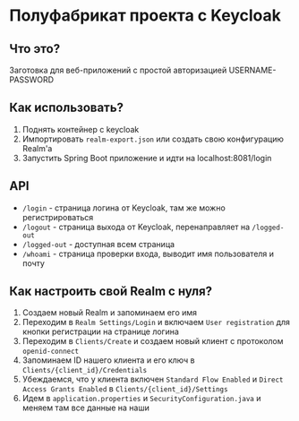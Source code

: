 # Полуфабрикат проекта с Keycloak

## Что это?
Заготовка для веб-приложений с простой авторизацией USERNAME-PASSWORD

## Как использовать?
1) Поднять контейнер с keycloak
2) Импортировать `realm-export.json` или создать свою конфигурацию Realm'а
3) Запустить Spring Boot приложение и идти на localhost:8081/login

## API
- `/login` - страница логина от Keycloak, там же можно регистрироваться
- `/logout` - страница выхода от Keycloak, перенаправляет на `/logged-out`
- `/logged-out` - доступная всем страница
- `/whoami` - страница проверки входа, выводит имя пользователя и почту

## Как настроить свой Realm с нуля?
1) Создаем новый Realm и запоминаем его имя
2) Переходим в `Realm Settings/Login` и включаем `User registration` для кнопки регистрации на странице логина
3) Переходим в `Clients/Create` и создаем новый клиент с протоколом `openid-connect`
4) Запоминаем ID нашего клиента и его ключ в `Clients/{client_id}/Credentials`
5) Убеждаемся, что у клиента включен `Standard Flow Enabled` и `Direct Access Grants Enabled` в `Clients/{client_id}/Settings`
6) Идем в `application.properties` и `SecurityConfiguration.java` и меняем там все данные на наши